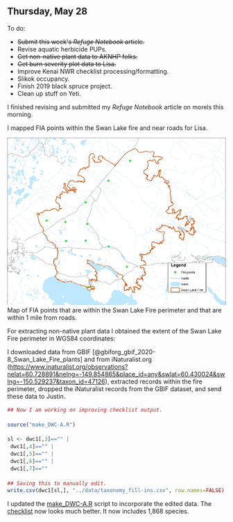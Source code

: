 
## Thursday, May 28

To do:

* ~~Submit this week's *Refuge Notebook* article.~~
* Revise aquatic herbicide PUPs.
* ~~Get non-native plant data to AKNHP folks.~~
* ~~Get burn severity plot data to Lisa.~~
* Improve Kenai NWR checklist processing/formatting.
* Slikok occupancy.
* Finish 2019 black spruce project.
* Clean up stuff on Yeti.

I finished revising and submitted my *Refuge Notebook* article on morels this morning.

I mapped FIA points within the Swan Lake fire and near roads for Lisa.

![Map of FIA points that are within the Swan Lake Fire perimeter and that are within 1 mile from roads.](2020-05-28-1132_Swan_Lake_Fire_LTEMP.jpg)\
Map of FIA points that are within the Swan Lake Fire perimeter and that are within 1 mile from roads.

For extracting non-native plant data I obtained the extent of the Swan Lake Fire perimeter in WGS84 coordinates:

I downloaded data from GBIF [@gbiforg_gbif_2020-8_Swan_Lake_Fire_plants] and from iNaturalist.org (<https://www.inaturalist.org/observations?nelat=60.728891&nelng=-149.854865&place_id=any&swlat=60.430024&swlng=-150.529237&taxon_id=47126>), extracted records within the fire perimeter, dropped the iNaturalist records from the GBIF dataset, and send these data to Justin.

```r
## Now I am working on improving checklist output.

source("make_DWC-A.R")

sl <- dwc1[,3]=="" | 
 dwc1[,4]=="" | 
 dwc1[,5]=="" | 
 dwc1[,6]=="" | 
 dwc1[,7]==""  

## Saving this to manually edit. 
write.csv(dwc1[sl,], "../data/taxonomy_fill-ins.csv", row.names=FALSE)
```
I updated the [make_DWC-A.R](https://github.com/mlbowser/KenaiNWRspecies/blob/master/scripts/make_DwC-A.R) script to incorporate the edited data. The [checklist](https://github.com/mlbowser/KenaiNWRspecies/blob/master/text/checklist.md) now looks much better. It now includes 1,868 species.
